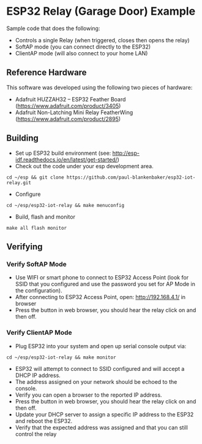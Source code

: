 # ESP32 Relay (Garage Door) Example

Sample code that does the following:

- Controls a single Relay (when triggered, closes then opens the relay)
- SoftAP mode (you can connect directly to the ESP32)
- ClientAP mode (will also connect to your home LAN)

## Reference Hardware

This software was developed using the following two pieces of hardware:

- Adafruit HUZZAH32 – ESP32 Feather Board (https://www.adafruit.com/product/3405)
- Adafruit Non-Latching Mini Relay FeatherWing (https://www.adafruit.com/product/2895)

## Building

- Set up ESP32 build environment (see: http://esp-idf.readthedocs.io/en/latest/get-started/)
- Check out the code under your esp development area.
```
cd ~/esp && git clone https://github.com/paul-blankenbaker/esp32-iot-relay.git
```
- Configure
```
cd ~/esp/esp32-iot-relay && make menuconfig
```
- Build, flash and monitor
```
make all flash monitor
```

## Verifying

### Verify SoftAP Mode

- Use WIFI or smart phone to connect to ESP32 Access Point (look for SSID that you configured and use the password you set for AP Mode in the configuration).
- After connecting to ESP32 Access Point, open: http://192.168.4.1/ in browser
- Press the button in web browser, you should hear the relay click on and then off.

### Verify ClientAP Mode

- Plug ESP32 into your system and open up serial console output via:
```
cd ~/esp/esp32-iot-relay && make monitor
```
- ESP32 will attempt to connect to SSID configured and will accept a DHCP IP address.
- The address assigned on your network should be echoed to the console.
- Verify you can open a browser to the reported IP address.
- Press the button in web browser, you should hear the relay click on and then off.
- Update your DHCP server to assign a specific IP address to the ESP32 and reboot the ESP32.
- Verify that the expected address was assigned and that you can still control the relay
